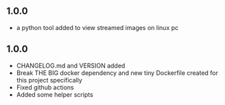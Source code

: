 ## 1.0.0

- a python tool added to view streamed images on linux pc

## 1.0.0

- CHANGELOG.md and VERSION added
- Break THE BIG docker dependency and new tiny Dockerfile created for this project specifically
- Fixed github actions
- Added some helper scripts

